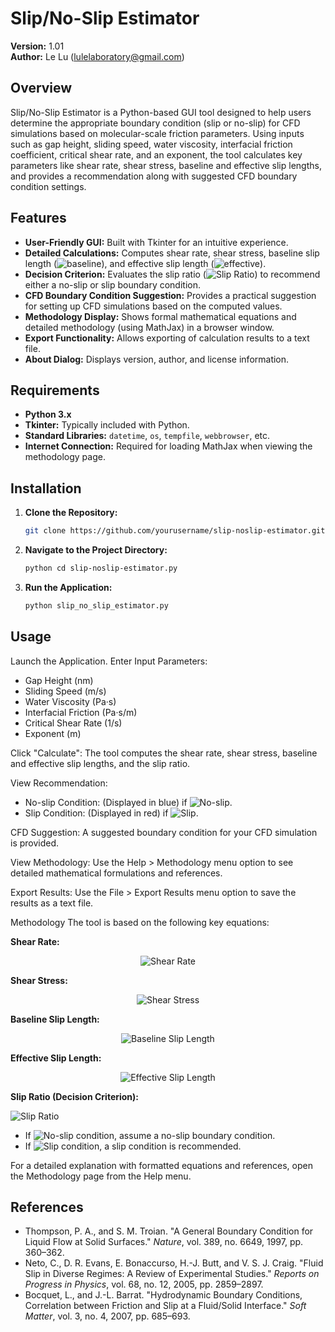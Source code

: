 # Slip/No-Slip Estimator

**Version:** 1.01  
**Author:** Le Lu ([lulelaboratory@gmail.com](mailto:lulelaboratory@gmail.com))

## Overview

Slip/No-Slip Estimator is a Python-based GUI tool designed to help users determine the appropriate boundary condition (slip or no-slip) for CFD simulations based on molecular-scale friction parameters. Using inputs such as gap height, sliding speed, water viscosity, interfacial friction coefficient, critical shear rate, and an exponent, the tool calculates key parameters like shear rate, shear stress, baseline and effective slip lengths, and provides a recommendation along with suggested CFD boundary condition settings.

## Features

- **User-Friendly GUI:** Built with Tkinter for an intuitive experience.
- **Detailed Calculations:** Computes shear rate, shear stress, baseline slip length (![baseline](https://latex.codecogs.com/svg.latex?b_0=\frac{\mu}{\lambda)), and effective slip length (![effective](https://latex.codecogs.com/svg.latex?b_{\text{eff}}=b_0\left[1+\left(\frac{\gamma}{\gamma_c}\right)^m\right])).
- **Decision Criterion:** Evaluates the slip ratio (![Slip Ratio](https://latex.codecogs.com/svg.latex?\frac{b_{\text{eff}}}{h})) to recommend either a no-slip or slip boundary condition.
- **CFD Boundary Condition Suggestion:** Provides a practical suggestion for setting up CFD simulations based on the computed values.
- **Methodology Display:** Shows formal mathematical equations and detailed methodology (using MathJax) in a browser window.
- **Export Functionality:** Allows exporting of calculation results to a text file.
- **About Dialog:** Displays version, author, and license information.

## Requirements

- **Python 3.x**
- **Tkinter:** Typically included with Python.
- **Standard Libraries:** `datetime`, `os`, `tempfile`, `webbrowser`, etc.
- **Internet Connection:** Required for loading MathJax when viewing the methodology page.

## Installation

1. **Clone the Repository:**

   ```bash
   git clone https://github.com/yourusername/slip-noslip-estimator.git

2. **Navigate to the Project Directory:**

   ```bash
   python cd slip-noslip-estimator.py


3. **Run the Application:**

   ```bash
   python slip_no_slip_estimator.py

## Usage
Launch the Application.
Enter Input Parameters:
- Gap Height (nm)
- Sliding Speed (m/s)
- Water Viscosity (Pa·s)
- Interfacial Friction (Pa·s/m)
- Critical Shear Rate (1/s)
- Exponent (m)

Click "Calculate": The tool computes the shear rate, shear stress, baseline and effective slip lengths, and the slip ratio.

View Recommendation:
- No-slip Condition: (Displayed in blue) if ![No-slip](https://latex.codecogs.com/svg.latex?b_{\text{eff}}/h%20<%200.01).
- Slip Condition: (Displayed in red) if ![Slip](https://latex.codecogs.com/svg.latex?b_{\text{eff}}/h%20\ge%200.01).

CFD Suggestion: A suggested boundary condition for your CFD simulation is provided.

View Methodology: Use the Help > Methodology menu option to see detailed mathematical formulations and references.

Export Results: Use the File > Export Results menu option to save the results as a text file.

Methodology
The tool is based on the following key equations:

**Shear Rate:**

<p align="center">
  <img src="https://latex.codecogs.com/svg.latex?\gamma=\frac{U}{h}" alt="Shear Rate">
</p>

**Shear Stress:**

<p align="center">
  <img src="https://latex.codecogs.com/svg.latex?\tau=\mu\cdot\gamma" alt="Shear Stress">
</p>

**Baseline Slip Length:**

<p align="center">
  <img src="https://latex.codecogs.com/svg.latex?b_0=\frac{\mu}{\lambda}" alt="Baseline Slip Length">
</p>

**Effective Slip Length:**

<p align="center">
  <img src="https://latex.codecogs.com/svg.latex?b_{\text{eff}}=b_0\left[1+\left(\frac{\gamma}{\gamma_c}\right)^m\right]" alt="Effective Slip Length">
</p>

**Slip Ratio (Decision Criterion):**

![Slip Ratio](https://latex.codecogs.com/svg.latex?\text{Slip%20Ratio}=\frac{b_{\text{eff}}}{h})

- If ![No-slip condition](https://latex.codecogs.com/svg.latex?\frac{b_{\text{eff}}}{h}%20<%200.01), assume a no-slip boundary condition.
- If ![Slip condition](https://latex.codecogs.com/svg.latex?\frac{b_{\text{eff}}}{h}%20\ge%200.01), a slip condition is recommended.

For a detailed explanation with formatted equations and references, open the Methodology page from the Help menu.

## References
- Thompson, P. A., and S. M. Troian. "A General Boundary Condition for Liquid Flow at Solid Surfaces." *Nature*, vol. 389, no. 6649, 1997, pp. 360–362.
- Neto, C., D. R. Evans, E. Bonaccurso, H.-J. Butt, and V. S. J. Craig. "Fluid Slip in Diverse Regimes: A Review of Experimental Studies." *Reports on Progress in Physics*, vol. 68, no. 12, 2005, pp. 2859–2897.
- Bocquet, L., and J.-L. Barrat. "Hydrodynamic Boundary Conditions, Correlation between Friction and Slip at a Fluid/Solid Interface." *Soft Matter*, vol. 3, no. 4, 2007, pp. 685–693.


